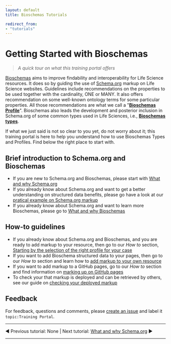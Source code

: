 ```yaml
---
layout: default
title: Bioschemas Tutorials

redirect_from:
- "tutorials"
---
```


# Getting Started with Bioschemas
>_A quick tour on what this training portal offers_


[Bioschemas](/) aims to improve findability and interoperability for Life Science resources. It does so by guiding the use of [Schema.org](https://schema.org/) markup on Life Science websites. Guidelines include recommendations on the properties to be used together with the cardinality, ONE or MANY. It also offers recommendation on some well-known ontology terms for some particular properties. All those recommendations are what we call a "[__Bioschemas Profile__](/profiles)". Bioschemas also leads the development and posterior inclusion in Schema.org of some common types used in Life Sciences, i.e., [__Bioschemas types__](/types).

If what we just said is not so clear to you yet, do not worry about it; this training portal is here to help you understand how to use Bioschemas Types and Profiles. Find below the right place to start with.

## Brief introduction to Schema.org and Bioschemas
- If you are new to Schema.org and Bioschemas, please start with [What and why Schema.org](./what_why_schema)
- If you already know about Schema.org and want to get a better understanding on structured data benefits, please go have a look at our [pratical example on Schema.org markup](./markup_examples)
- If you already know about Schema.org and want to learn more Bioschemas, please go to [What and why Bioschemas](./what_why_bioschemas)

## How-to guidelines
- If you already know about Schema.org and Bioschemas, and you are ready to add markup to your resource, then go to our _How to_ section, [Starting by the selection of the right profile for your case](./howto/howto_right_profile)
- If you want to add Bioschema structured data to your pages, then go to our _How to_ section and learn how to [add markup to your own resource](./howto/howto_add_markup)
- If you want to add markup to a GitHub pages, go to our _How to_ section and find information on [marking up on GitHub pages](./howto/howto_add_github)
- To check your that markup is deployed and can be retrieved by others, see our guide on [checking your deployed markup](./howto/howto_check_deploy)

## Feedback
For feedback, questions and comments, please [create an issue](https://github.com/Bioschemas/specifications/labels/topic%3ATrainingPortal) and label it `topic:Training Portal`.

***
&#9664; Previous tutorial: None | Next tutorial: [What and why Schema.org](what_why_schema) &#9654;

***
